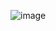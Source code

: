 ![image](https://github.com/praghu11223/React-727722eucy031-cc1/assets/151620924/8d53916f-2e95-4c18-88af-05dc61f29238)
